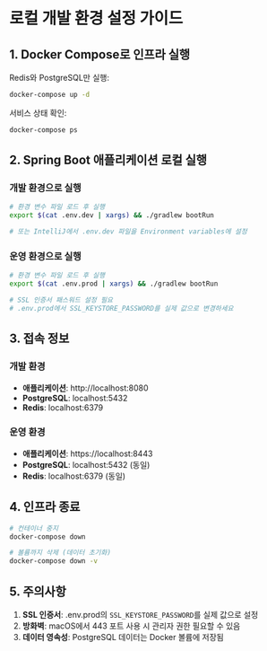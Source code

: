 # 로컬 개발 환경 설정 가이드

## 1. Docker Compose로 인프라 실행

Redis와 PostgreSQL만 실행:
```bash
docker-compose up -d
```

서비스 상태 확인:
```bash
docker-compose ps
```

## 2. Spring Boot 애플리케이션 로컬 실행

### 개발 환경으로 실행
```bash
# 환경 변수 파일 로드 후 실행
export $(cat .env.dev | xargs) && ./gradlew bootRun

# 또는 IntelliJ에서 .env.dev 파일을 Environment variables에 설정
```

### 운영 환경으로 실행
```bash
# 환경 변수 파일 로드 후 실행
export $(cat .env.prod | xargs) && ./gradlew bootRun

# SSL 인증서 패스워드 설정 필요
# .env.prod에서 SSL_KEYSTORE_PASSWORD를 실제 값으로 변경하세요
```

## 3. 접속 정보

### 개발 환경
- **애플리케이션**: http://localhost:8080
- **PostgreSQL**: localhost:5432
- **Redis**: localhost:6379

### 운영 환경
- **애플리케이션**: https://localhost:8443
- **PostgreSQL**: localhost:5432 (동일)
- **Redis**: localhost:6379 (동일)

## 4. 인프라 종료

```bash
# 컨테이너 중지
docker-compose down

# 볼륨까지 삭제 (데이터 초기화)
docker-compose down -v
```

## 5. 주의사항

1. **SSL 인증서**: .env.prod의 `SSL_KEYSTORE_PASSWORD`를 실제 값으로 설정
2. **방화벽**: macOS에서 443 포트 사용 시 관리자 권한 필요할 수 있음
3. **데이터 영속성**: PostgreSQL 데이터는 Docker 볼륨에 저장됨

